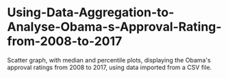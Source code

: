 # Using-Data-Aggregation-to-Analyse-Obama-s-Approval-Rating-from-2008-to-2017
Scatter graph, with median and percentile plots, displaying the Obama's approval ratings from 2008 to 2017, using data imported from a CSV file.
